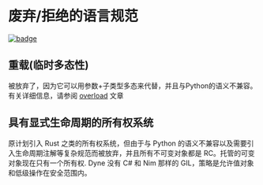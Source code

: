 # 废弃/拒绝的语言规范

[![badge](https://img.shields.io/endpoint.svg?url=https%3A%2F%2Fgezf7g7pd5.execute-api.ap-northeast-1.amazonaws.com%2Fdefault%2Fsource_up_to_date%3Fowner%3Derg-lang%26repos%3Derg%26ref%3Dmain%26path%3Ddoc/EN/compiler/abandoned.md%26commit_hash%3D00350f64a40b12f763a605bc16748d09379ab182)](https://gezf7g7pd5.execute-api.ap-northeast-1.amazonaws.com/default/source_up_to_date?owner=erg-lang&repos=erg&ref=main&path=doc/EN/compiler/abandoned.md&commit_hash=00350f64a40b12f763a605bc16748d09379ab182)

## 重载(临时多态性)

被放弃了，因为它可以用参数+子类型多态来代替，并且与Python的语义不兼容。有关详细信息，请参阅 [overload](../syntax/type/advanced/overloading.md) 文章

## 具有显式生命周期的所有权系统

原计划引入 Rust 之类的所有权系统，但由于与 Python 的语义不兼容以及需要引入生命周期注解等复杂规范而被放弃，并且所有不可变对象都是 RC。托管的可变对象现在只有一个所有权.
Dyne 没有 C# 和 Nim 那样的 GIL，策略是允许值对象和低级操作在安全范围内。